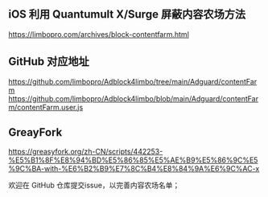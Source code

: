 ## iOS 利用 Quantumult X/Surge 屏蔽内容农场方法
https://limbopro.com/archives/block-contentfarm.html

## GitHub 对应地址
https://github.com/limbopro/Adblock4limbo/tree/main/Adguard/contentFarm 
https://github.com/limbopro/Adblock4limbo/blob/main/Adguard/contentFarm/contentFarm.user.js

## GreayFork 
https://greasyfork.org/zh-CN/scripts/442253-%E5%B1%8F%E8%94%BD%E5%86%85%E5%AE%B9%E5%86%9C%E5%9C%BA-with-%E6%B2%B9%E7%8C%B4%E8%84%9A%E6%9C%AC-x

欢迎在 GitHub 仓库提交issue，以完善内容农场名单；
